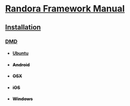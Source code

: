 # [Randora Framework Manual](/README.md)

## [Installation](/manual/installation/README.md)

### [DMD](/manual/installation/dmd/README.md)

* #### [Ubuntu](/manual/installation/dmd/ubuntu/README.md)

* #### ~~Android~~

* #### ~~OSX~~

* #### ~~iOS~~

* #### ~~Windows~~
